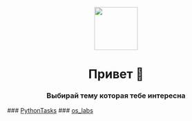 <div id="header" align="center">
  <img src="https://media.giphy.com/media/M9gbBd9nbDrOTu1Mqx/giphy.gif" width="100"/>
</div>
<h1 align="center">
  Привет 👋
</h1>
<h3 align="center">
  Выбирай тему которая тебе интересна
</h3>
### <a href="https://github.com/ZadireyEvgeny/Python" >PythonTasks</a> 
### <a href="https://github.com/ZadireyEvgeny/os_labs">os_labs</a>
